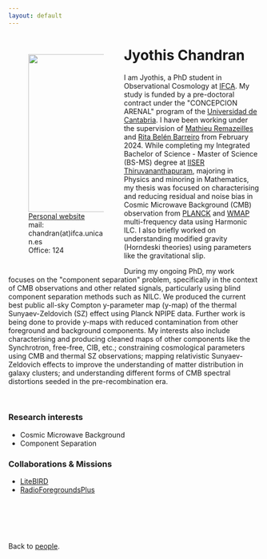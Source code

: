 ```yaml
---
layout: default
---
```




<p style="float: left; width: 30%; margin:40px"><img src="{{site.url}}/assets/imgs/People/chandranj.png" style="width:300px;height:316px;"> <a href="https://">Personal website</a> <br> mail: chandran(at)ifca.unican.es <br> Office: 124</p>

# Jyothis Chandran

I am Jyothis, a PhD student in Observational Cosmology at [IFCA](https://ifca.unican.es/es-es). My study is funded by a pre-doctoral contract under the "CONCEPCION ARENAL" program of the [Universidad de Cantabria](https://web.unican.es/). I have been working under the supervision of [Mathieu Remazeilles](https://ifca-cosmology.github.io/remazeillesm) and [Rita Belén Barreiro](https://ifca-cosmology.github.io/barreirorb) from February 2024. While completing my Integrated Bachelor of Science - Master of Science (BS-MS) degree at [IISER Thiruvananthapuram](https://www.iisertvm.ac.in/), majoring in Physics and minoring in Mathematics, my thesis was focused on characterising and reducing residual and noise bias in Cosmic Microwave Background (CMB) observation from [PLANCK](https://www.cosmos.esa.int/web/planck) and [WMAP](https://map.gsfc.nasa.gov/) multi-frequency data using Harmonic ILC. I also briefly worked on understanding modified gravity (Horndeski theories) using parameters like the gravitational slip.

During my ongoing PhD, my work focuses on the "component separation" problem, specifically in the context of CMB observations and other related signals, particularly using blind component separation methods such as NILC. We produced the current best public all-sky Compton y-parameter map (y-map) of the thermal Sunyaev-Zeldovich (SZ) effect using Planck NPIPE data. Further work is being done to provide y-maps with reduced contamination from other foreground and background components. My interests also include characterising and producing cleaned maps of other components like the Synchrotron, free-free, CIB, etc.; constraining cosmological parameters using CMB and thermal SZ observations; mapping relativistic Sunyaev-Zeldovich effects to improve the understanding of matter distribution in galaxy clusters; and understanding different forms of CMB spectral distortions seeded in the pre-recombination era.



<br>


### Research interests

- Cosmic Microwave Background
- Component Separation


### Collaborations & Missions

- [LiteBIRD](https://www.isas.jaxa.jp/en/missions/spacecraft/future/litebird.html)
- [RadioForegroundsPlus](https://research.iac.es/proyecto/radioforegroundsplus/)


<br>
<br>
<br>
<br>

Back to [people]({{site.url}}/people).
